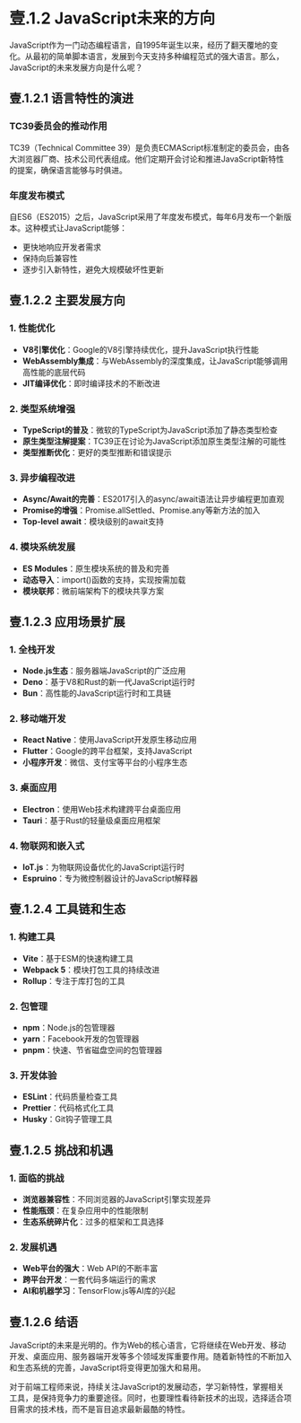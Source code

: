 # 壹.1.2 JavaScript未来的方向

JavaScript作为一门动态编程语言，自1995年诞生以来，经历了翻天覆地的变化。从最初的简单脚本语言，发展到今天支持多种编程范式的强大语言。那么，JavaScript的未来发展方向是什么呢？

## 壹.1.2.1 语言特性的演进

### TC39委员会的推动作用
TC39（Technical Committee 39）是负责ECMAScript标准制定的委员会，由各大浏览器厂商、技术公司代表组成。他们定期开会讨论和推进JavaScript新特性的提案，确保语言能够与时俱进。

### 年度发布模式
自ES6（ES2015）之后，JavaScript采用了年度发布模式，每年6月发布一个新版本。这种模式让JavaScript能够：
- 更快地响应开发者需求
- 保持向后兼容性
- 逐步引入新特性，避免大规模破坏性更新

## 壹.1.2.2 主要发展方向

### 1. 性能优化
- **V8引擎优化**：Google的V8引擎持续优化，提升JavaScript执行性能
- **WebAssembly集成**：与WebAssembly的深度集成，让JavaScript能够调用高性能的底层代码
- **JIT编译优化**：即时编译技术的不断改进

### 2. 类型系统增强
- **TypeScript的普及**：微软的TypeScript为JavaScript添加了静态类型检查
- **原生类型注解提案**：TC39正在讨论为JavaScript添加原生类型注解的可能性
- **类型推断优化**：更好的类型推断和错误提示

### 3. 异步编程改进
- **Async/Await的完善**：ES2017引入的async/await语法让异步编程更加直观
- **Promise的增强**：Promise.allSettled、Promise.any等新方法的加入
- **Top-level await**：模块级别的await支持

### 4. 模块系统发展
- **ES Modules**：原生模块系统的普及和完善
- **动态导入**：import()函数的支持，实现按需加载
- **模块联邦**：微前端架构下的模块共享方案

## 壹.1.2.3 应用场景扩展

### 1. 全栈开发
- **Node.js生态**：服务器端JavaScript的广泛应用
- **Deno**：基于V8和Rust的新一代JavaScript运行时
- **Bun**：高性能的JavaScript运行时和工具链

### 2. 移动端开发
- **React Native**：使用JavaScript开发原生移动应用
- **Flutter**：Google的跨平台框架，支持JavaScript
- **小程序开发**：微信、支付宝等平台的小程序生态

### 3. 桌面应用
- **Electron**：使用Web技术构建跨平台桌面应用
- **Tauri**：基于Rust的轻量级桌面应用框架

### 4. 物联网和嵌入式
- **IoT.js**：为物联网设备优化的JavaScript运行时
- **Espruino**：专为微控制器设计的JavaScript解释器

## 壹.1.2.4 工具链和生态

### 1. 构建工具
- **Vite**：基于ESM的快速构建工具
- **Webpack 5**：模块打包工具的持续改进
- **Rollup**：专注于库打包的工具

### 2. 包管理
- **npm**：Node.js的包管理器
- **yarn**：Facebook开发的包管理器
- **pnpm**：快速、节省磁盘空间的包管理器

### 3. 开发体验
- **ESLint**：代码质量检查工具
- **Prettier**：代码格式化工具
- **Husky**：Git钩子管理工具

## 壹.1.2.5 挑战和机遇

### 1. 面临的挑战
- **浏览器兼容性**：不同浏览器的JavaScript引擎实现差异
- **性能瓶颈**：在复杂应用中的性能限制
- **生态系统碎片化**：过多的框架和工具选择

### 2. 发展机遇
- **Web平台的强大**：Web API的不断丰富
- **跨平台开发**：一套代码多端运行的需求
- **AI和机器学习**：TensorFlow.js等AI库的兴起

## 壹.1.2.6 结语

JavaScript的未来是光明的。作为Web的核心语言，它将继续在Web开发、移动开发、桌面应用、服务器端开发等多个领域发挥重要作用。随着新特性的不断加入和生态系统的完善，JavaScript将变得更加强大和易用。

对于前端工程师来说，持续关注JavaScript的发展动态，学习新特性，掌握相关工具，是保持竞争力的重要途径。同时，也要理性看待新技术的出现，选择适合项目需求的技术栈，而不是盲目追求最新最酷的特性。

